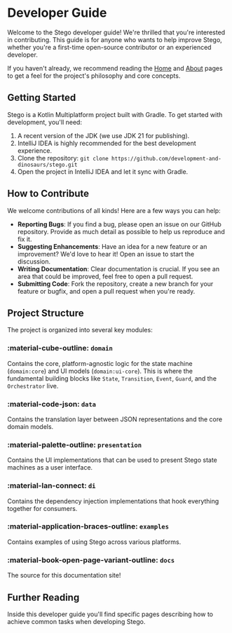 # Developer Guide

Welcome to the Stego developer guide! We're thrilled that you're interested in contributing. This guide is for anyone who wants to help improve Stego, whether you're a first-time open-source contributor or an experienced developer.

If you haven't already, we recommend reading the [Home](../index.md) and [About](../about.md) pages to get a feel for the project's philosophy and core concepts.

## Getting Started

Stego is a Kotlin Multiplatform project built with Gradle. To get started with development, you'll need:

1.  A recent version of the JDK (we use JDK 21 for publishing).
2.  IntelliJ IDEA is highly recommended for the best development experience.
3.  Clone the repository: `git clone https://github.com/development-and-dinosaurs/stego.git`
4.  Open the project in IntelliJ IDEA and let it sync with Gradle.

## How to Contribute

We welcome contributions of all kinds! Here are a few ways you can help:

- **Reporting Bugs**: If you find a bug, please open an issue on our GitHub repository. Provide as much detail as possible to help us reproduce and fix it.
- **Suggesting Enhancements**: Have an idea for a new feature or an improvement? We'd love to hear it! Open an issue to start the discussion.
- **Writing Documentation**: Clear documentation is crucial. If you see an area that could be improved, feel free to open a pull request.
- **Submitting Code**: Fork the repository, create a new branch for your feature or bugfix, and open a pull request when you're ready.

## Project Structure

The project is organized into several key modules:

### :material-cube-outline: `domain`
Contains the core, platform-agnostic logic for the state machine (`domain:core`) and UI models (`domain:ui-core`). This is where the fundamental building blocks like `State`, `Transition`, `Event`, `Guard`, and the `Orchestrator` live.

### :material-code-json: `data`
Contains the translation layer between JSON representations and the core domain models.

### :material-palette-outline: `presentation`
Contains the UI implementations that can be used to present Stego state machines as a user interface.

### :material-lan-connect: `di`
Contains the dependency injection implementations that hook everything together for consumers.

### :material-application-braces-outline: `examples`
Contains examples of using Stego across various platforms.

### :material-book-open-page-variant-outline: `docs`
The source for this documentation site!

## Further Reading
Inside this developer guide you'll find specific pages describing how to achieve common tasks when developing Stego.
